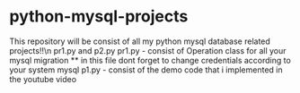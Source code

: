 # python-mysql-projects

This repository will be consist of all my python mysql database related projects!!\n
pr1.py  and p2.py
pr1.py - consist of Operation class for all your mysql migration
** in this file dont forget to change credentials according to your system mysql
p1.py - consist of the demo code that i implemented in the youtube video
